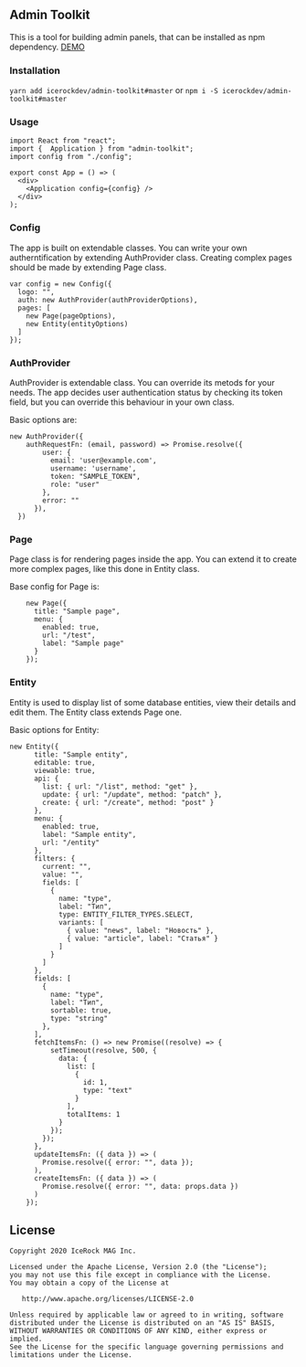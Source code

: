 ## Admin Toolkit
This is a tool for building admin panels, that can be installed as npm dependency.
[DEMO](https://icerockdev.github.io/admin-toolkit/ "DEMO")

### Installation
```yarn add icerockdev/admin-toolkit#master``` 
or 
```npm i -S icerockdev/admin-toolkit#master```

### Usage
```
import React from "react";
import {  Application } from "admin-toolkit";
import config from "./config";

export const App = () => (
  <div>
    <Application config={config} />
  </div>
);
```

### Config
The app is built on extendable classes. You can write your own autherntification by extending AuthProvider class. Creating complex pages should be made by extending Page class.
```
var config = new Config({
  logo: "",
  auth: new AuthProvider(authProviderOptions),
  pages: [
    new Page(pageOptions),
    new Entity(entityOptions)
  ]
});
```

### AuthProvider
AuthProvider is extendable class. You can override its metods for your needs. The app decides user authentication status by checking its token field, but you can override this behaviour in your own class.

Basic options are:
```
new AuthProvider({
    authRequestFn: (email, password) => Promise.resolve({
        user: {
          email: 'user@example.com',
          username: 'username',
          token: "SAMPLE_TOKEN",
          role: "user"
        },
        error: ""
      }),
  })
  ```
  
### Page
Page class is for rendering pages inside the app. You can extend it to create more complex pages, like this done in Entity class.

Base config for Page is:
```
    new Page({
      title: "Sample page",
      menu: {
        enabled: true,
        url: "/test",
        label: "Sample page"
      }
    });
```

### Entity
Entity is used to display list of some database entities, view their details and edit them. The Entity class extends Page one.

Basic options for Entity:
```
new Entity({
      title: "Sample entity",
      editable: true,
      viewable: true,
      api: {
        list: { url: "/list", method: "get" },
        update: { url: "/update", method: "patch" },
        create: { url: "/create", method: "post" }
      },
      menu: {
        enabled: true,
        label: "Sample entity",
        url: "/entity"
      },
      filters: {
        current: "",
        value: "",
        fields: [
          {
            name: "type",
            label: "Тип",
            type: ENTITY_FILTER_TYPES.SELECT,
            variants: [
              { value: "news", label: "Новость" },
              { value: "article", label: "Статья" }
            ]
          }
        ]
      },
      fields: [
        {
          name: "type",
          label: "Тип",
          sortable: true,
          type: "string"
        },
      ],
      fetchItemsFn: () => new Promise((resolve) => {
          setTimeout(resolve, 500, {
            data: {
              list: [
                {
                  id: 1,
                  type: "text"
                }
              ],
              totalItems: 1
            }
          });
        });
      },
      updateItemsFn: ({ data }) => (
	  	Promise.resolve({ error: "", data });
      ),
      createItemsFn: ({ data }) => (
        Promise.resolve({ error: "", data: props.data })
      )
    });
```

## License
        
    Copyright 2020 IceRock MAG Inc.
    
    Licensed under the Apache License, Version 2.0 (the "License");
    you may not use this file except in compliance with the License.
    You may obtain a copy of the License at
    
       http://www.apache.org/licenses/LICENSE-2.0
    
    Unless required by applicable law or agreed to in writing, software
    distributed under the License is distributed on an "AS IS" BASIS,
    WITHOUT WARRANTIES OR CONDITIONS OF ANY KIND, either express or implied.
    See the License for the specific language governing permissions and
    limitations under the License.